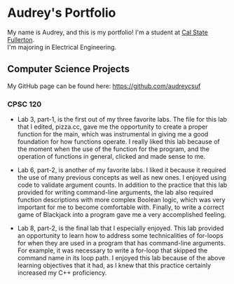 # Audrey's Portfolio
My name is Audrey, and this is my portfolio! I'm a student at [Cal State Fullerton](http://www.fullerton.edu/).  
I'm majoring in Electrical Engineering. 
## Computer Science Projects
My GitHub page can be found here: https://github.com/audreycsuf
### CPSC 120

*
  Lab 3, part-1, is the first out of my three favorite labs. The file for this lab that I edited, pizza.cc, gave me the 
  opportunity to create a proper function for the main, which was instrumental in giving me a good foundation for how
  functions operate. I really liked this lab because of the moment when the use of the function for the program, and the 
  operation of functions in general, clicked and made sense to me.

*
  Lab 6, part-2, is another of my favorite labs. I liked it because it required the use of many previous concepts as well as 
  new ones. I enjoyed using code to validate argument counts. In addition to the practice that this lab provided for writing 
  command-line arguments, the lab also required function descriptions with more complex Boolean logic, which was very 
  important for me to become comfortable with. Finally, to write a correct game of Blackjack into a program gave me a very 
  accomplished feeling.

*
  Lab 8, part-2, is the final lab that I especially enjoyed. This lab provided an opportunity to learn how to address some 
  technicalities of for-loops for when they are used in a program that has command-line arguments. For example, it was 
  necessary to write a for-loop that skipped the command name in its loop path. I enjoyed this lab because of the above 
  learning objectives that it had, as I knew that this practice certainly increased my C++ proficiency.

